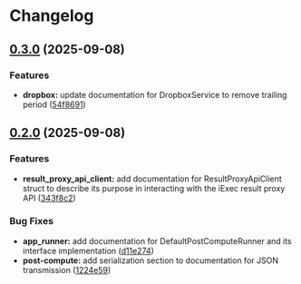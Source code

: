 # Changelog

## [0.3.0](https://github.com/Natchica/iexec-tee_worker_pre_post_compute_rust/compare/post-compute-v0.2.0...post-compute-v0.3.0) (2025-09-08)


### Features

* **dropbox:** update documentation for DropboxService to remove trailing period ([54f8691](https://github.com/Natchica/iexec-tee_worker_pre_post_compute_rust/commit/54f8691cd534f8b1d9572645e54993c1c668a75d))

## [0.2.0](https://github.com/Natchica/iexec-tee_worker_pre_post_compute_rust/compare/post-compute-v0.1.0...post-compute-v0.2.0) (2025-09-08)


### Features

* **result_proxy_api_client:** add documentation for ResultProxyApiClient struct to describe its purpose in interacting with the iExec result proxy API ([343f8c2](https://github.com/Natchica/iexec-tee_worker_pre_post_compute_rust/commit/343f8c290e0dafebce36cc638cdfd468733b2d5e))


### Bug Fixes

* **app_runner:** add documentation for DefaultPostComputeRunner and its interface implementation ([d11e274](https://github.com/Natchica/iexec-tee_worker_pre_post_compute_rust/commit/d11e274ae19ed85e11e978fdffd33ea0f35d59ff))
* **post-compute:** add serialization section to documentation for JSON transmission ([1224e59](https://github.com/Natchica/iexec-tee_worker_pre_post_compute_rust/commit/1224e593a6d1ab6845f67d84df077ce8554b3f93))
